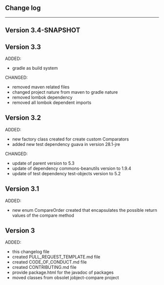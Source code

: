 ## Change log
----------------------

Version 3.4-SNAPSHOT
-------------

Version 3.3
-------------

ADDED:
 
- gradle as build system

CHANGED:

- removed maven related files
- changed project nature from maven to gradle nature
- removed lombok dependency
- removed all lombok dependent imports 

Version 3.2
-------------

ADDED:
 
- new factory class created for create custom Comparators
- added new test dependency guava in version 28.1-jre

CHANGED:

- update of parent version to 5.3
- update of dependency commons-beanutils version to 1.9.4
- update of test dependency test-objects version to 5.2

Version 3.1
-------------

ADDED:
 
- new enum CompareOrder created that encapsulates the possible return values of the compare method

Version 3
-------------

ADDED:
 
- this changelog file
- created PULL_REQUEST_TEMPLATE.md file
- created CODE_OF_CONDUCT.md file
- created CONTRIBUTING.md file
- provide package.html for the javadoc of packages
- moved classes from obsolet jobject-compare project


